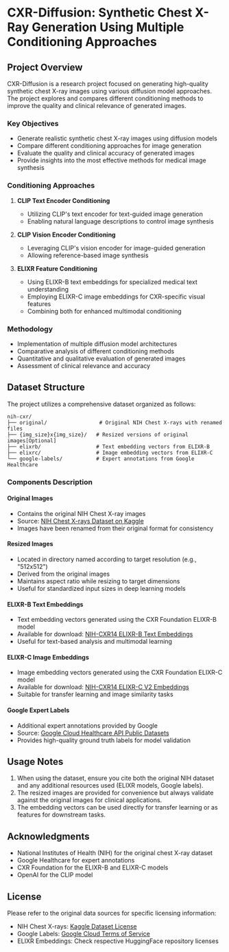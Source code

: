 # CXR-Diffusion: Synthetic Chest X-Ray Generation Using Multiple Conditioning Approaches

## Project Overview

CXR-Diffusion is a research project focused on generating high-quality synthetic chest X-ray images using various diffusion model approaches. The project explores and compares different conditioning methods to improve the quality and clinical relevance of generated images.

### Key Objectives
- Generate realistic synthetic chest X-ray images using diffusion models
- Compare different conditioning approaches for image generation
- Evaluate the quality and clinical accuracy of generated images
- Provide insights into the most effective methods for medical image synthesis

### Conditioning Approaches
1. **CLIP Text Encoder Conditioning**
   - Utilizing CLIP's text encoder for text-guided image generation
   - Enabling natural language descriptions to control image synthesis

2. **CLIP Vision Encoder Conditioning**
   - Leveraging CLIP's vision encoder for image-guided generation
   - Allowing reference-based image synthesis

3. **ELIXR Feature Conditioning**
   - Using ELIXR-B text embeddings for specialized medical text understanding
   - Employing ELIXR-C image embeddings for CXR-specific visual features
   - Combining both for enhanced multimodal conditioning

### Methodology
- Implementation of multiple diffusion model architectures
- Comparative analysis of different conditioning methods
- Quantitative and qualitative evaluation of generated images
- Assessment of clinical relevance and accuracy

## Dataset Structure

The project utilizes a comprehensive dataset organized as follows:

```
nih-cxr/
├── original/                 # Original NIH Chest X-rays with renamed files
├── {img_size}x{img_size}/   # Resized versions of original images[Optional]
├── elixrb/                  # Text embedding vectors from ELIXR-B
├── elixrc/                  # Image embedding vectors from ELIXR-C
└── google-labels/           # Expert annotations from Google Healthcare
```

### Components Description

#### Original Images
- Contains the original NIH Chest X-ray images
- Source: [NIH Chest X-rays Dataset on Kaggle](https://www.kaggle.com/datasets/nih-chest-xrays/data)
- Images have been renamed from their original format for consistency

#### Resized Images
- Located in directory named according to target resolution (e.g., "512x512")
- Derived from the original images
- Maintains aspect ratio while resizing to target dimensions
- Useful for standardized input sizes in deep learning models

#### ELIXR-B Text Embeddings
- Text embedding vectors generated using the CXR Foundation ELIXR-B model
- Available for download: [NIH-CXR14 ELIXR-B Text Embeddings](https://huggingface.co/datasets/8bits-ai/nih-cxr14-elixr-b-text-embeddings)
- Useful for text-based analysis and multimodal learning

#### ELIXR-C Image Embeddings
- Image embedding vectors generated using the CXR Foundation ELIXR-C model
- Available for download: [NIH-CXR14 ELIXR-C V2 Embeddings](https://huggingface.co/datasets/8bits-ai/nih-cxr14-elixr-c-v2-embeddings)
- Suitable for transfer learning and image similarity tasks

#### Google Expert Labels
- Additional expert annotations provided by Google
- Source: [Google Cloud Healthcare API Public Datasets](https://cloud.google.com/healthcare-api/docs/resources/public-datasets/nih-chest)
- Provides high-quality ground truth labels for model validation

## Usage Notes

1. When using the dataset, ensure you cite both the original NIH dataset and any additional resources used (ELIXR models, Google labels).
2. The resized images are provided for convenience but always validate against the original images for clinical applications.
3. The embedding vectors can be used directly for transfer learning or as features for downstream tasks.

## Acknowledgments

- National Institutes of Health (NIH) for the original chest X-ray dataset
- Google Healthcare for expert annotations
- CXR Foundation for the ELIXR-B and ELIXR-C models
- OpenAI for the CLIP model

## License

Please refer to the original data sources for specific licensing information:
- NIH Chest X-rays: [Kaggle Dataset License](https://www.kaggle.com/datasets/nih-chest-xrays/data)
- Google Labels: [Google Cloud Terms of Service](https://cloud.google.com/terms)
- ELIXR Embeddings: Check respective HuggingFace repository licenses
